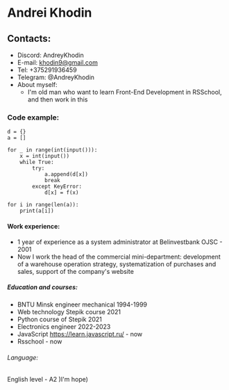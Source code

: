 # Andrei Khodin

## Contacts:
* Discord: AndreyKhodin
* E-mail: khodin9@gmail.com
* Tel: +375291936459
* Telegram: @AndreyKhodin
* About myself:
  + I'm old man who want to learn Front-End Development in RSSchool, and then work in this 

### Code example:
```
d = {}
a = []
 
for _ in range(int(input())):
    x = int(input())
    while True:
        try:
            a.append(d[x])
            break
        except KeyError:
            d[x] = f(x)

for i in range(len(a)):
    print(a[i])
```
#### Work experience:
* 1 year of experience as a system administrator at Belinvestbank OJSC - 2001
* Now I work the head of the commercial mini-department: development of a warehouse operation strategy, systematization of purchases and sales, support of the company's website

#####  Education and courses:
* BNTU Minsk engineer mechanical 1994-1999
* Web technology Stepik course 2021
* Python course of Stepik 2021
* Electronics engineer 2022-2023
* JavaScript https://learn.javascript.ru/ - now
* Rsschool - now

###### Language:
English level - A2 )I'm hope)
